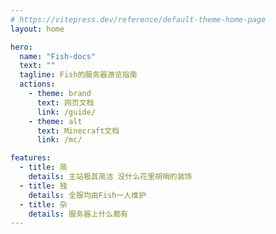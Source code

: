 ```yaml
---
# https://vitepress.dev/reference/default-theme-home-page
layout: home

hero:
  name: "Fish-docs"
  text: ""
  tagline: Fish的服务器游览指南
  actions:
    - theme: brand
      text: 网页文档
      link: /guide/
    - theme: alt
      text: Minecraft文档
      link: /mc/

features:
  - title: 简
    details: 主站极其简洁 没什么花里胡哨的装饰
  - title: 独
    details: 全服均由Fish一人维护
  - title: 杂
    details: 服务器上什么都有
---
```


